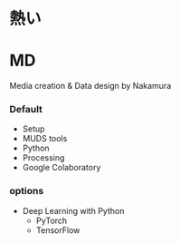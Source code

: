 # 熱い

# MD
Media creation &amp; Data design by Nakamura

### Default
- Setup
- MUDS tools
- Python
- Processing
- Google Colaboratory

### options
- Deep Learning with Python
  - PyTorch
  - TensorFlow
